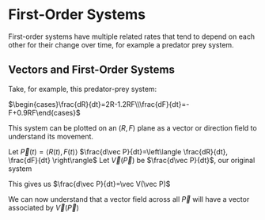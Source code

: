 # First-Order Systems

First-order systems have multiple related rates that tend to depend on each other for their change over time, for example a predator prey system.

## Vectors and First-Order Systems

Take, for example, this predator-prey system:


$\begin{cases}\frac{dR}{dt}=2R-1.2RF\\\frac{dF}{dt}=-F+0.9RF\end{cases}$

This system can be plotted on an $(R,F)$ plane as a vector or direction field to understand its movement.

Let $\vec P(t)=\langle R(t),F(t)\rangle$
$\frac{d\vec P}{dt}=\left\langle  \frac{dR}{dt}, \frac{dF}{dt} \right\rangle$
Let $\vec V(\vec P)$ be $\frac{d\vec P}{dt}$, our original system

This gives us $\frac{d\vec P}{dt}=\vec V(\vec P)$

We can now understand that a vector field across all $\vec P$ will have a vector associated by $\vec V(\vec P)$

